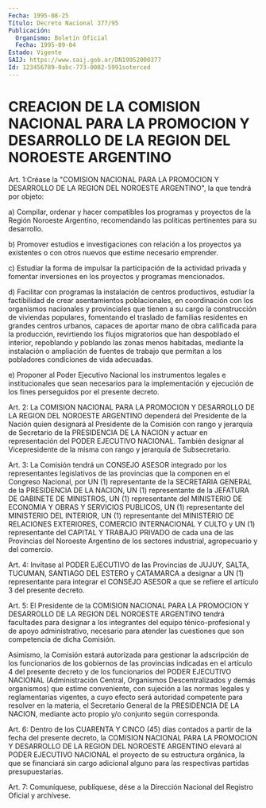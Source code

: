 ```yaml
---
Fecha: 1995-08-25
Título: Decreto Nacional 377/95
Publicación:
  Organismo: Boletín Oficial
  Fecha: 1995-09-04
Estado: Vigente
SAIJ: https://www.saij.gob.ar/DN19952000377
Id: 123456789-0abc-773-0002-5991soterced
---
```

# CREACION DE LA COMISION NACIONAL PARA LA PROMOCION Y DESARROLLO DE LA REGION DEL NOROESTE ARGENTINO

<a id="1"></a>
Art. 1:Créase la  "COMISION NACIONAL PARA LA PROMOCION  Y DESARROLLO DE LA REGION DEL NOROESTE  ARGENTINO", la que tendrá por  objeto:

a) Compilar, ordenar y hacer compatibles  los programas y proyectos  de  la  Región Noroeste  Argentino,  recomendando   las  políticas pertinentes para su desarrollo.

b) Promover estudios e investigaciones con relación a los proyectos  ya  existentes o  con otros nuevos que estime necesario emprender.

c) Estudiar la forma  de  impulsar la participación de la actividad  privada  y fomentar  inversiones  en  los  proyectos  y  programas mencionados.

d) Facilitar con programas  la  instalación de centros productivos,  estudiar la factibilidad de crear  asentamientos  poblacionales, en coordinación  con  los organismos  nacionales  y provinciales  que  tienen    a  su cargo  la construcción de  viviendas  populares,  fomentando  el  traslado  de familias residentes en grandes centros  urbanos, capaces  de aportar  mano  de  obra  calificada  para la producción, revirtiendo los  flujos migratorios que han despoblado el interior, repoblando y poblando  las zonas  menos  habitadas,  mediante la instalación  o ampliación de  fuentes  de trabajo que  permitan  a  los  pobladores condiciones de  vida adecuadas.

e) Proponer al Poder Ejecutivo Nacional los instrumentos  legales e  institucionales que  sean  necesarios  para  la  implementación  y ejecución de  los  fines perseguidos  por  el  presente   decreto.

<a id="2"></a>
Art. 2: La COMISION NACIONAL PARA LA PROMOCION Y DESARROLLO  DE LA  REGION DEL NOROESTE ARGENTINO dependerá del Presidente de la Nación  quien designará al Presidente de la Comisión con rango y jerarquía de  Secretario  de  la  PRESIDENCIA  DE  LA  NACION  y  actuar en  representación del  PODER EJECUTIVO NACIONAL. También designar  al Vicepresidente de la misma  con rango y jerarquía de Subsecretario.

<a id="3"></a>
Art. 3: La Comisión tendrá un CONSEJO  ASESOR  integrado  por los  representantes legislativos de las provincias que la componen en el Congreso Nacional,  por  UN (1)  representante  de  la SECRETARIA  GENERAL de la PRESIDENCIA DE LA NACION, UN (1) representante de la  JEFATURA  DE  GABINETE  DE MINISTROS, UN (1)  representante del  MINISTERIO  DE  ECONOMIA  Y  OBRAS  Y  SERVICIOS PUBLICOS, UN (1) representante del MINISTERIO DEL INTERIOR, UN (1) representante del  MINISTERIO DE RELACIONES EXTERIORES, COMERCIO INTERNACIONAL Y CULTO  y UN (1) representante del CAPITAL Y TRABAJO PRIVADO de cada una de  las  Provincias del Noroeste Argentino de los sectores industrial,  agropecuario y del comercio.

<a id="4"></a>
Art. 4: Invítase  al  PODER  EJECUTIVO de las Provincias de JUJUY,  SALTA, TUCUMAN, SANTIAGO DEL ESTERO y CATAMARCA a designar a UN (1) representante para integrar el CONSEJO  ASESOR a que se refiere el  artículo 3 del presente decreto.

<a id="5"></a>
Art. 5: El Presidente de la COMISION NACIONAL  PARA LA PROMOCION Y  DESARROLLO  DE LA REGION DEL NOROESTE ARGENTINO tendrá  facultades para designar a los integrantes del equipo ténico-profesional y de  apoyo administrativo, necesario para atender las cuestiones que son  competencia de dicha Comisión.

Asimismo,  la  Comisión    estará   autorizada  para  gestionar la  adscripción de los funcionarios de los  gobiernos de las provincias  indicadas en el artículo 4 del presente decreto y de los  funcionarios del PODER EJECUTIVO NACIONAL (Administración Central,  Organismos  Descentralizados  y  demás  organismos)   que   estime conveniente,  con  sujeción  a  las normas legales y reglamentarias  vigentes, a cuyo efecto será autoridad  competente para resolver en  la materia, el Secretario General de la PRESIDENCIA  DE  LA NACION,  mediante acto propio y/o conjunto según corresponda.

<a id="6"></a>
Art. 6: Dentro de los CUARENTA Y CINCO (45) días contados a partir  de  la fecha del  presente decreto, la COMISION NACIONAL PARA  LA  PROMOCION Y DESARROLLO DE LA REGION DEL NOROESTE ARGENTINO elevará    al PODER EJECUTIVO NACIONAL  el proyecto de su estructura orgánica,  la que se financiará  sin cargo adicional alguno para las respectivas partidas presupuestarias.

<a id="7"></a>
Art. 7: Comuníquese, publíquese, dése a la  Dirección Nacional del  Registro Oficial y archívese.